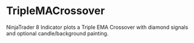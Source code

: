 # TripleMACrossover
NinjaTrader 8 Indicator plots a Triple EMA Crossover with diamond signals and optional candle/background painting.
